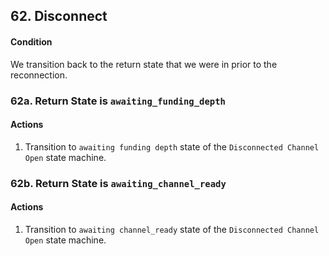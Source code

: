 ## 62. Disconnect

#### Condition

We transition back to the return state that we were in prior to the reconnection.

### 62a. Return State is `awaiting_funding_depth`

#### Actions

1. Transition to `awaiting funding depth` state of the `Disconnected Channel Open` state machine.

### 62b. Return State is `awaiting_channel_ready`

#### Actions

1. Transition to `awaiting channel_ready` state of the `Disconnected Channel Open` state machine.
